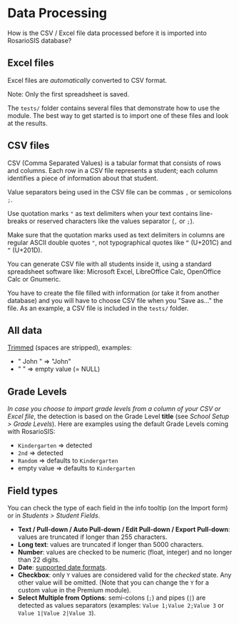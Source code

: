 # Data Processing

How is the CSV / Excel file data processed before it is imported into RosarioSIS database?

## Excel files

Excel files are _automatically_ converted to CSV format.

Note: Only the first spreadsheet is saved.

The `tests/` folder contains several files that demonstrate how to use the module. The best way to get started is to import one of these files and look at the results.

## CSV files

CSV (Comma Separated Values) is a tabular format that consists of rows and columns. Each row in a CSV file represents a student; each column identifies a piece of information about that student.

Value separators being used in the CSV file can be commas `,` or semicolons `;`.

Use quotation marks `"` as text delimiters when your text contains line-breaks or reserved characters like the values separator (`,` or `;`).

Make sure that the quotation marks used as text delimiters in columns are regular ASCII double quotes `"`, not typographical quotes like `“` (U+201C) and `”` (U+201D).

You can generate CSV file with all students inside it, using a standard spreadsheet software like: Microsoft Excel, LibreOffice Calc, OpenOffice Calc or Gnumeric.

You have to create the file filled with information (or take it from another database) and you will have to choose CSV file when you "Save as..." the file. As an example, a CSV file is included in the `tests/` folder.

## All data

[Trimmed](http://php.net/trim) (spaces are stripped), examples:

- "  John " => "John"
- "  " => empty value (= NULL)

## Grade Levels

_In case you choose to import grade levels from a column of your CSV or Excel file_, the detection is based on the Grade Level **title** (see _School Setup > Grade Levels_). Here are examples using the default Grade Levels coming with RosarioSIS:

- `Kindergarten` => detected
- `2nd` => detected
- `Random` => defaults to `Kindergarten`
- empty value => defaults to `Kindergarten`

## Field types

You can check the type of each field in the info tooltip (on the Import form) or in _Students > Student Fields_.

- **Text / Pull-down / Auto Pull-down / Edit Pull-down / Export Pull-down**: values are truncated if longer than 255 characters.
- **Long text**: values are truncated if longer than 5000 characters.
- **Number**: values are checked to be numeric (float, integer) and no longer than 22 digits.
- **Date**: [supported date formats](http://php.net/manual/en/datetime.formats.date.php).
- **Checkbox**: only `Y` values are considered valid for the _checked_ state. Any other value will be omitted. (Note that you can change the `Y` for a custom value in the Premium module).
- **Select Multiple from Options**: semi-colons (`;`) and pipes (`|`) are detected as values separators (examples: `Value 1;Value 2;Value 3` or `Value 1|Value 2|Value 3`).
